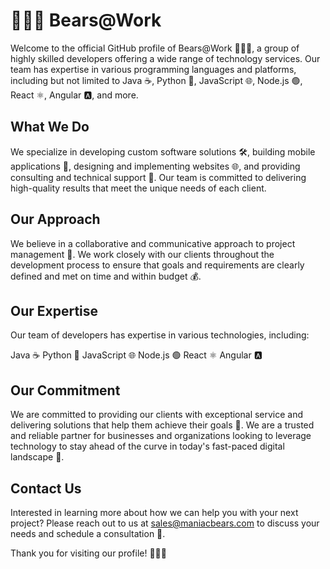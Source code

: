 # 🐻👨‍💻 Bears@Work

Welcome to the official GitHub profile of Bears@Work 🐻👨‍💻, a group of highly skilled developers offering a wide range of technology services. Our team has expertise in various programming languages and platforms, including but not limited to Java ☕️, Python 🐍, JavaScript 🌐, Node.js 🟢, React ⚛️, Angular 🅰️, and more.


## What We Do

We specialize in developing custom software solutions 🛠️, building mobile applications 📱, designing and implementing websites 🌐, and providing consulting and technical support 🤝. Our team is committed to delivering high-quality results that meet the unique needs of each client.

## Our Approach

We believe in a collaborative and communicative approach to project management 👥. We work closely with our clients throughout the development process to ensure that goals and requirements are clearly defined and met on time and within budget 💰.

## Our Expertise

Our team of developers has expertise in various technologies, including:

Java ☕️
Python 🐍
JavaScript 🌐
Node.js 🟢
React ⚛️
Angular 🅰️

## Our Commitment

We are committed to providing our clients with exceptional service and delivering solutions that help them achieve their goals 🎯. We are a trusted and reliable partner for businesses and organizations looking to leverage technology to stay ahead of the curve in today's fast-paced digital landscape 🚀.

##  Contact Us

Interested in learning more about how we can help you with your next project? Please reach out to us at sales@maniacbears.com to discuss your needs and schedule a consultation 📩.

Thank you for visiting our profile! 🐻👨‍💻
